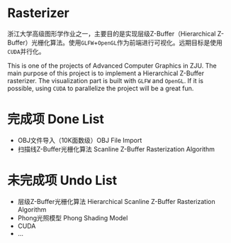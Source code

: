 # Rasterizer

浙江大学高级图形学作业之一，主要目的是实现层级Z-Buffer（Hierarchical Z-Buffer）光栅化算法。使用`GLFW`+`OpenGL`作为前端进行可视化。远期目标是使用`CUDA`并行化。

This is one of the projects of Advanced Computer Graphics in ZJU. The main purpose of this project is to implement a Hierarchical Z-Buffer rasterizer. The visualization part is built with `GLFW` and `OpenGL`. If it is possible, using `CUDA` to parallelize the project will be a great fun.

# 完成项 Done List

- OBJ文件导入（10K面数级）OBJ File Import
- 扫描线Z-Buffer光栅化算法 Scanline Z-Buffer Rasterization Algorithm

# 未完成项 Undo List

- 层级Z-Buffer光栅化算法 Hierarchical Scanline Z-Buffer Rasterization Algorithm
- Phong光照模型 Phong Shading Model
- CUDA
- ...
